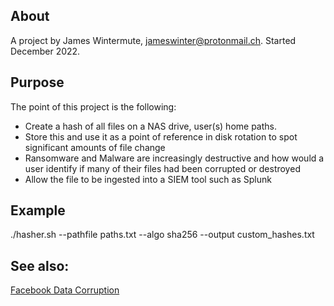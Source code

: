 
## About
A project by James Wintermute, jameswinter@protonmail.ch. Started December 2022. 

## Purpose
The point of this project is the following:

- Create a hash of all files on a NAS drive, user(s) home paths.
- Store this and use it as a point of reference in disk rotation to spot significant amounts of file change
- Ransomware and Malware are increasingly destructive and how would a user identify if many of their files had been corrupted or destroyed
- Allow the file to be ingested into a SIEM tool such as Splunk

## Example

./hasher.sh --pathfile paths.txt --algo sha256 --output custom_hashes.txt


## See also:
[Facebook Data Corruption](https://engineering.fb.com/2021/02/23/data-infrastructure/silent-data-corruption/)

